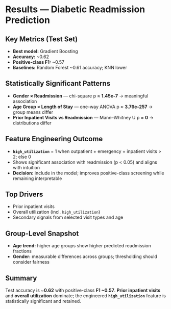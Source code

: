 # Results — Diabetic Readmission Prediction

## Key Metrics (Test Set)
- **Best model:** Gradient Boosting  
- **Accuracy:** ~0.62  
- **Positive-class F1:** ~0.57  
- **Baselines:** Random Forest ~0.61 accuracy; KNN lower

## Statistically Significant Patterns
- **Gender × Readmission** — chi-square p ≈ **1.45e-7** → meaningful association  
- **Age Group × Length of Stay** — one-way ANOVA p ≈ **3.76e-257** → group means differ  
- **Prior Inpatient Visits vs Readmission** — Mann–Whitney U p ≈ **0** → distributions differ

## Feature Engineering Outcome
- **`high_utilization`** = 1 when outpatient + emergency + inpatient visits > 2; else 0  
- Shows significant association with readmission (p < 0.05) and aligns with intuition  
- **Decision:** include in the model; improves positive-class screening while remaining interpretable

## Top Drivers
- Prior inpatient visits  
- Overall utilization (incl. `high_utilization`)  
- Secondary signals from selected visit types and age

## Group-Level Snapshot
- **Age trend:** higher age groups show higher predicted readmission fractions  
- **Gender:** measurable differences across groups; thresholding should consider fairness

## Summary
Test accuracy is ~**0.62** with positive-class **F1 ~0.57**. **Prior inpatient visits** and **overall utilization** dominate; the engineered **`high_utilization`** feature is statistically significant and retained.
